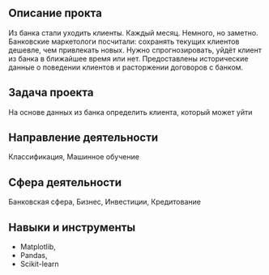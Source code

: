 ## Описание прокта
Из банка стали уходить клиенты. Каждый месяц. Немного, но заметно. Банковские маркетологи посчитали: сохранять текущих клиентов дешевле, чем привлекать новых.
Нужно спрогнозировать, уйдёт клиент из банка в ближайшее время или нет. Предоставлены исторические данные о поведении клиентов и расторжении договоров с банком.

## Задача проекта
На основе данных из банка определить клиента, который может уйти


## Направление деятельности
Классификация, Машинное обучение

## Сфера деятельности
Банковская сфера, Бизнес, Инвестиции, Кредитование

## Навыки и инструменты
* Matplotlib,
* Pandas,
* Scikit-learn

